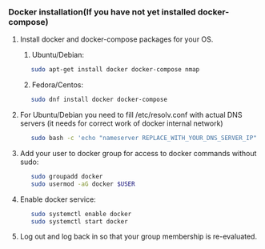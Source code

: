 ### Docker installation(If you have not yet installed docker-compose)
1. Install docker and docker-compose packages for your OS.
    1. Ubuntu/Debian:

    ```bash
       sudo apt-get install docker docker-compose nmap
    ```
    2. Fedora/Centos:

    ```bash
       sudo dnf install docker docker-compose
    ```

2. For Ubuntu/Debian you need to fill /etc/resolv.conf with actual DNS servers
(it needs for correct work of docker internal network)

    ```bash
       sudo bash -c 'echo "nameserver REPLACE_WITH_YOUR_DNS_SERVER_IP" >> /etc/resolv.conf'
    ```
    
3. Add your user to docker group for access to docker commands without sudo:

    ```bash
       sudo groupadd docker
       sudo usermod -aG docker $USER
    ```

4. Enable docker service:

    ```bash
       sudo systemctl enable docker
       sudo systemctl start docker
    ```
    
5. Log out and log back in so that your group membership is re-evaluated.